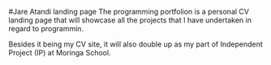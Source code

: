 #Jare Atandi landing page
The programming portfolion is a personal CV landing page that will showcase
all the projects that I have undertaken in regard to programmin. 

Besides it being my CV site, it will also double up as my part of Independent Project (IP)
at Moringa School. 
